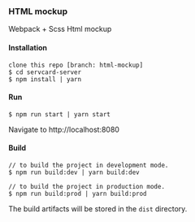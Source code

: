 ### HTML mockup

Webpack + Scss Html mockup

#### Installation

```
clone this repo [branch: html-mockup]
$ cd servcard-server
$ npm install | yarn
```

#### Run

```
$ npm run start | yarn start
```

Navigate to http://localhost:8080

#### Build

```
// to build the project in development mode.
$ npm run build:dev | yarn build:dev

// to build the project in production mode.
$ npm run build:prod | yarn build:prod
```

The build artifacts will be stored in the `dist` directory.
